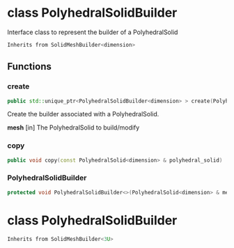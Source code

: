 # class PolyhedralSolidBuilder


 Interface class to represent the builder of a PolyhedralSolid



```cpp
Inherits from SolidMeshBuilder<dimension>
```



## Functions

### create

```cpp
public std::unique_ptr<PolyhedralSolidBuilder<dimension> > create(PolyhedralSolid<dimension> & mesh)
```


 Create the builder associated with a PolyhedralSolid.

**mesh** [in] The PolyhedralSolid to build/modify

### copy

```cpp
public void copy(const PolyhedralSolid<dimension> & polyhedral_solid)
```


### PolyhedralSolidBuilder

```cpp
protected void PolyhedralSolidBuilder<>(PolyhedralSolid<dimension> & mesh)
```




# class PolyhedralSolidBuilder


```cpp
Inherits from SolidMeshBuilder<3U>
```



